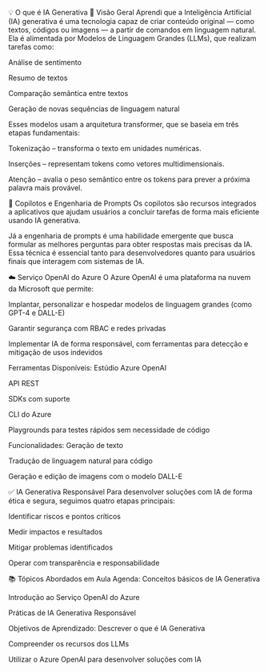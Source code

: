 💡 O que é IA Generativa
🧠 Visão Geral
Aprendi que a Inteligência Artificial (IA) generativa é uma tecnologia capaz de criar conteúdo original — como textos, códigos ou imagens — a partir de comandos em linguagem natural. Ela é alimentada por Modelos de Linguagem Grandes (LLMs), que realizam tarefas como:

Análise de sentimento

Resumo de textos

Comparação semântica entre textos

Geração de novas sequências de linguagem natural

Esses modelos usam a arquitetura transformer, que se baseia em três etapas fundamentais:

Tokenização – transforma o texto em unidades numéricas.

Inserções – representam tokens como vetores multidimensionais.

Atenção – avalia o peso semântico entre os tokens para prever a próxima palavra mais provável.

🤖 Copilotos e Engenharia de Prompts
Os copilotos são recursos integrados a aplicativos que ajudam usuários a concluir tarefas de forma mais eficiente usando IA generativa.

Já a engenharia de prompts é uma habilidade emergente que busca formular as melhores perguntas para obter respostas mais precisas da IA. Essa técnica é essencial tanto para desenvolvedores quanto para usuários finais que interagem com sistemas de IA.

☁️ Serviço OpenAI do Azure
O Azure OpenAI é uma plataforma na nuvem da Microsoft que permite:

Implantar, personalizar e hospedar modelos de linguagem grandes (como GPT-4 e DALL-E)

Garantir segurança com RBAC e redes privadas

Implementar IA de forma responsável, com ferramentas para detecção e mitigação de usos indevidos

Ferramentas Disponíveis:
Estúdio Azure OpenAI

API REST

SDKs com suporte

CLI do Azure

Playgrounds para testes rápidos sem necessidade de código

Funcionalidades:
Geração de texto

Tradução de linguagem natural para código

Geração e edição de imagens com o modelo DALL-E

✅ IA Generativa Responsável
Para desenvolver soluções com IA de forma ética e segura, seguimos quatro etapas principais:

Identificar riscos e pontos críticos

Medir impactos e resultados

Mitigar problemas identificados

Operar com transparência e responsabilidade

📚 Tópicos Abordados em Aula
Agenda:
Conceitos básicos de IA Generativa

Introdução ao Serviço OpenAI do Azure

Práticas de IA Generativa Responsável

Objetivos de Aprendizado:
Descrever o que é IA Generativa

Compreender os recursos dos LLMs

Utilizar o Azure OpenAI para desenvolver soluções com IA
